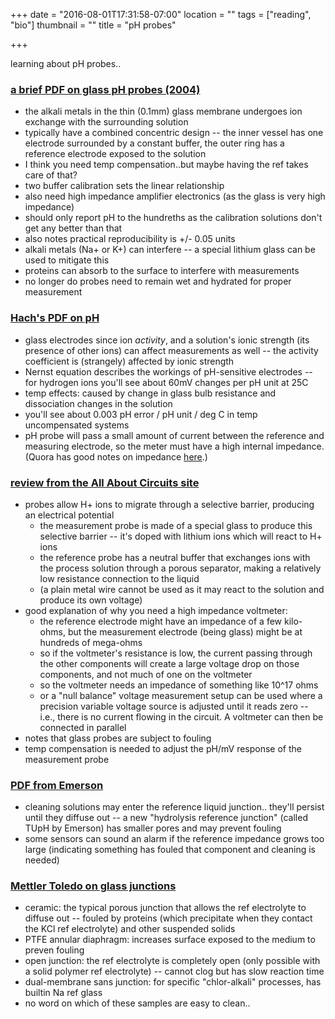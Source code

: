 +++
date = "2016-08-01T17:31:58-07:00"
location = ""
tags = ["reading", "bio"]
thumbnail = ""
title = "pH probes"

+++

learning about pH probes..

<!--more-->

### [a brief PDF on glass pH probes (2004)](https://www.electrochem.org/dl/interface/sum/sum04/IF6-04-Pages19-20.pdf)

* the alkali metals in the thin (0.1mm) glass membrane undergoes ion exchange
with the surrounding solution
* typically have a combined concentric design --
the inner vessel has one electrode surrounded by a constant buffer,
the outer ring has a reference electrode exposed to the solution
* I think you need temp compensation..but maybe having the ref takes care of that?
* two buffer calibration sets the linear relationship
* also need high impedance amplifier electronics (as the glass is very high impedance)
* should only report pH to the hundreths
as the calibration solutions don't get any better than that
* also notes practical reproducibility is +/- 0.05 units
* alkali metals (Na+ or K+) can interfere --
a special lithium glass can be used to mitigate this
* proteins can absorb to the surface to interfere with measurements
* no longer do probes need to remain wet and hydrated for proper measurement


### [Hach's PDF on pH](/misc/hach-ph-handbook.pdf)

* glass electrodes since ion *activity*, and a solution's ionic strength (its presence of other ions)
can affect measurements as well --
the activity coefficient is (strangely) affected by ionic strength
* Nernst equation describes the workings of pH-sensitive electrodes --
for hydrogen ions you'll see about 60mV changes per pH unit at 25C
* temp effects: caused by change in glass bulb resistance and dissociation changes in the solution
* you'll see about 0.003 pH error / pH unit / deg C in temp uncompensated systems
* pH probe will pass a small amount of current between the reference and measuring electrode,
so the meter must have a high internal impedance.
(Quora has good notes on impedance [here](https://www.quora.com/What-does-it-mean-to-have-a-high-or-low-output-impedance-physically).)


### [review from the All About Circuits site](http://www.allaboutcircuits.com/textbook/direct-current/chpt-9/ph-measurement/)

* probes allow H+ ions to migrate through a selective barrier, producing an electrical potential
  * the measurement probe is made of a special glass to produce this selective barrier --
  it's doped with lithium ions which will react to H+ ions
  * the reference probe has a neutral buffer that exchanges ions
  with the process solution through a porous separator,
  making a relatively low resistance connection to the liquid
  * (a plain metal wire cannot be used as it may react to the solution and produce its own voltage)
* good explanation of why you need a high impedance voltmeter:
  * the reference electrode might have an impedance of a few kilo-ohms,
  but the measurement electrode (being glass) might be at hundreds of mega-ohms
  * so if the voltmeter's resistance is low, the current passing through the other components
  will create a large voltage drop on those components, and not much of one on the voltmeter
  * so the voltmeter needs an impedance of something like 10^17 ohms
  * or a "null balance" voltage measurement setup can be used
  where a precision variable voltage source is adjusted until it reads zero --
  i.e., there is no current flowing in the circuit.
  A voltmeter can then be connected in parallel
* notes that glass probes are subject to fouling
* temp compensation is needed to adjust the pH/mV response of the measurement probe


### [PDF from Emerson](http://www2.emersonprocess.com/siteadmincenter/PM%20Rosemount%20Analytical%20Documents/Liq_ADS_43-002.pdf)

* cleaning solutions may enter the reference liquid junction..
they'll persist until they diffuse out --
a new "hydrolysis reference junction" (called TUpH by Emerson) has smaller pores
and may prevent fouling
* some sensors can sound an alarm if the reference impedance grows too large
(indicating something has fouled that component and cleaning is needed)


### [Mettler Toledo on glass junctions](http://www.mt.com/us/en/home/perm-lp/product-organizations/pro/ph-probe-selection.html)

* ceramic: the typical porous junction that allows the ref electrolyte to diffuse out --
fouled by proteins (which precipitate when they contact the KCl ref electrolyte) and other suspended solids
* PTFE annular diaphragm: increases surface exposed to the medium to preven fouling
* open junction: the ref electrolyte is completely open (only possible with a solid polymer ref electrolyte) --
cannot clog but has slow reaction time
* dual-membrane sans junction: for specific "chlor-alkali" processes, has builtin Na ref glass
* no word on which of these samples are easy to clean..


